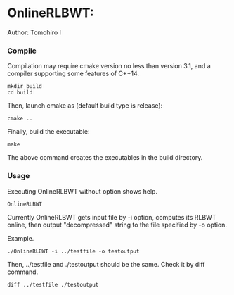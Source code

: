 OnlineRLBWT:
===============
Author: Tomohiro I

### Compile

Compilation may require cmake version no less than version 3.1, and a compiler supporting some features of C++14.

```
mkdir build
cd build
```

Then, launch cmake as (default build type is release):

```
cmake ..
```

Finally, build the executable:

```
make
```

The above command creates the executables in the build directory. 

### Usage

Executing OnlineRLBWT without option shows help.

```
OnlineRLBWT
```

Currently OnlineRLBWT gets input file by -i option, computes its RLBWT online,
then output "decompressed" string to the file specified by -o option.

Example.

```
./OnlineRLBWT -i ../testfile -o testoutput
```

Then, ../testfile and ./testoutput should be the same. Check it by diff command.

```
diff ../testfile ./testoutput
```
